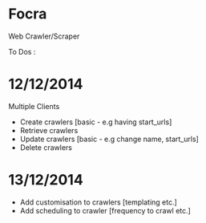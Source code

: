 Focra
=====

Web Crawler/Scraper

To Dos : 

12/12/2014
=====
Multiple Clients
- Create crawlers [basic - e.g having start_urls]
- Retrieve crawlers
- Update crawlers [basic - e.g change name, start_urls]
- Delete crawlers 

13/12/2014
=====
- Add customisation to crawlers [templating etc.]
- Add scheduling to crawler [frequency to crawl etc.] 